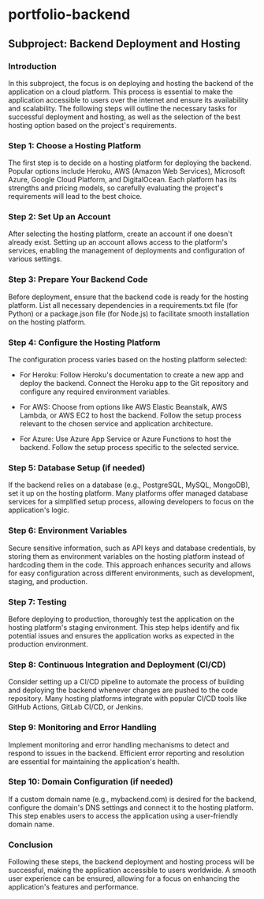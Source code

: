 # portfolio-backend

## Subproject: Backend Deployment and Hosting

### Introduction

In this subproject, the focus is on deploying and hosting the backend of the application on a cloud platform. This process is essential to make the application accessible to users over the internet and ensure its availability and scalability. The following steps will outline the necessary tasks for successful deployment and hosting, as well as the selection of the best hosting option based on the project's requirements.

### Step 1: Choose a Hosting Platform

The first step is to decide on a hosting platform for deploying the backend. Popular options include Heroku, AWS (Amazon Web Services), Microsoft Azure, Google Cloud Platform, and DigitalOcean. Each platform has its strengths and pricing models, so carefully evaluating the project's requirements will lead to the best choice.

### Step 2: Set Up an Account

After selecting the hosting platform, create an account if one doesn't already exist. Setting up an account allows access to the platform's services, enabling the management of deployments and configuration of various settings.

### Step 3: Prepare Your Backend Code

Before deployment, ensure that the backend code is ready for the hosting platform. List all necessary dependencies in a requirements.txt file (for Python) or a package.json file (for Node.js) to facilitate smooth installation on the hosting platform.

### Step 4: Configure the Hosting Platform

The configuration process varies based on the hosting platform selected:

- For Heroku: Follow Heroku's documentation to create a new app and deploy the backend. Connect the Heroku app to the Git repository and configure any required environment variables.

- For AWS: Choose from options like AWS Elastic Beanstalk, AWS Lambda, or AWS EC2 to host the backend. Follow the setup process relevant to the chosen service and application architecture.

- For Azure: Use Azure App Service or Azure Functions to host the backend. Follow the setup process specific to the selected service.

### Step 5: Database Setup (if needed)

If the backend relies on a database (e.g., PostgreSQL, MySQL, MongoDB), set it up on the hosting platform. Many platforms offer managed database services for a simplified setup process, allowing developers to focus on the application's logic.

### Step 6: Environment Variables

Secure sensitive information, such as API keys and database credentials, by storing them as environment variables on the hosting platform instead of hardcoding them in the code. This approach enhances security and allows for easy configuration across different environments, such as development, staging, and production.

### Step 7: Testing

Before deploying to production, thoroughly test the application on the hosting platform's staging environment. This step helps identify and fix potential issues and ensures the application works as expected in the production environment.

### Step 8: Continuous Integration and Deployment (CI/CD)

Consider setting up a CI/CD pipeline to automate the process of building and deploying the backend whenever changes are pushed to the code repository. Many hosting platforms integrate with popular CI/CD tools like GitHub Actions, GitLab CI/CD, or Jenkins.

### Step 9: Monitoring and Error Handling

Implement monitoring and error handling mechanisms to detect and respond to issues in the backend. Efficient error reporting and resolution are essential for maintaining the application's health.

### Step 10: Domain Configuration (if needed)

If a custom domain name (e.g., mybackend.com) is desired for the backend, configure the domain's DNS settings and connect it to the hosting platform. This step enables users to access the application using a user-friendly domain name.

### Conclusion

Following these steps, the backend deployment and hosting process will be successful, making the application accessible to users worldwide. A smooth user experience can be ensured, allowing for a focus on enhancing the application's features and performance.
